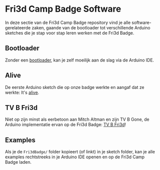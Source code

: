 # Fri3d Camp Badge Software

In deze sectie van de Fri3d Camp Badge repository vind je alle
software-gerelateerde zaken, gaande van de bootloader tot verschillende Arduino
sketches die je stap voor stap leren werken met de Fri3d Badge.

## Bootloader

Zonder een [bootloader](bootloader/), kan je zelf moeilijk aan de slag via de Arduino IDE.

## Alive

De eerste Arduino sketch die op onze badge werkte en aangaf dat ze werkte: It's [alive](alive/).

## TV B Fri3d

Niet op zijn minst als eerbetoon aan Mitch Altman en zijn TV B Gone, de Arduino implementatie ervan op de Fri3d Badge: [TV B Fri3d](tv-b-fri3d)!

## Examples

Als je de `Fri3dBadge/` folder kopieert (of linkt) in je sketch folder, kan je alle examples rechtstreeks in je Arduino IDE openen en op de Fri3d Camp Badge laden.
